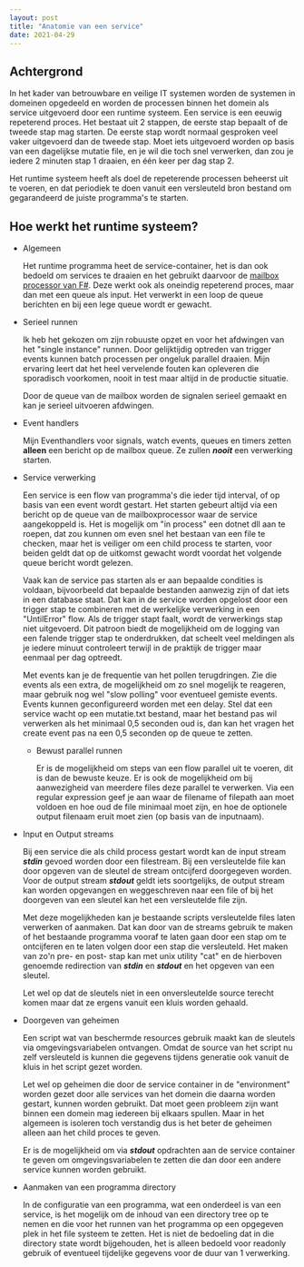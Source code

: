 ```yaml
---
layout: post
title: "Anatomie van een service"
date: 2021-04-29
---
```


## Achtergrond

  In het kader van betrouwbare en veilige IT systemen worden de systemen in domeinen opgedeeld en worden de processen binnen het domein als service uitgevoerd door een runtime systeem.
  Een service is een eeuwig repeterend proces. Het bestaat uit 2 stappen, de eerste stap bepaalt of de tweede stap mag starten. De eerste stap wordt normaal gesproken veel vaker uitgevoerd dan de tweede stap. Moet iets uitgevoerd worden op basis van een dagelijkse mutatie file, en je wil die toch snel verwerken, dan zou je iedere 2 minuten stap 1 draaien, en één keer per dag stap 2. 

  Het runtime systeem heeft als doel de repeterende processen beheerst uit te voeren, en dat periodiek te doen vanuit een versleuteld bron bestand om gegarandeerd de juiste programma's te starten.

## Hoe werkt het runtime systeem?

  * Algemeen

    Het runtime programma heet de service-container, het is dan ook bedoeld om services te draaien en het gebruikt daarvoor de [mailbox processor van F#](https://fsharpforfunandprofit.com/posts/concurrency-actor-model/). Deze werkt ook als oneindig repeterend proces, maar dan met een queue als input. Het verwerkt in een loop de queue berichten en bij een lege queue wordt er gewacht. 

  * Serieel runnen

    Ik heb het gekozen om zijn robuuste opzet en voor het afdwingen van het "single instance" runnen. Door gelijktijdig optreden van trigger events kunnen batch processen per ongeluk parallel draaien. Mijn ervaring leert dat het heel vervelende fouten kan opleveren die sporadisch voorkomen, nooit in test maar altijd in de productie situatie.

    Door de queue van de mailbox worden de signalen serieel gemaakt en kan je serieel uitvoeren afdwingen.

  * Event handlers
    
    Mijn Eventhandlers voor signals, watch events, queues en timers zetten **alleen** een bericht op de mailbox queue. Ze zullen **_nooit_** een verwerking starten.


  * Service verwerking

    Een service is een flow van programma's die ieder tijd interval, of op basis van een event wordt gestart. Het starten gebeurt altijd via een bericht op de queue van de mailboxprocessor waar de service aangekoppeld is. Het is mogelijk om "in process" een dotnet dll aan te roepen, dat zou kunnen om even snel het bestaan van een file te checken, maar het is veiliger om een child process te starten, voor beiden geldt dat op de uitkomst gewacht wordt voordat het volgende queue bericht wordt gelezen. 

    Vaak kan de service pas starten als er aan bepaalde condities is voldaan, bijvoorbeeld dat bepaalde bestanden aanwezig zijn of dat iets in een database staat. Dat kan in de service worden opgelost door een trigger stap te combineren met de werkelijke verwerking in een "UntilError" flow. Als de trigger stapt faalt, wordt de verwerkings stap niet uitgevoerd. Dit patroon biedt de mogelijkheid om de logging van een falende trigger stap te onderdrukken, dat scheelt veel meldingen als je iedere minuut controleert terwijl in de praktijk de trigger maar eenmaal per dag optreedt. 

    Met events kan je de frequentie van het pollen terugdringen. Zie die events als een extra, de mogelijkheid om zo snel mogelijk te reageren, maar gebruik nog wel "slow polling" voor eventueel gemiste events.
    Events kunnen geconfigureerd worden met een delay. Stel dat een service wacht op een mutatie<volgnummer>.txt bestand, maar het bestand pas wil verwerken als het minimaal 0,5 seconden oud is, dan kan het vragen het create event pas na een 0,5 seconden op de queue te zetten.

    * Bewust parallel runnen
      
      Er is de mogelijkheid om steps van een flow parallel uit te voeren, dit is dan de bewuste keuze. Er is ook de mogelijkheid om bij aanwezigheid van meerdere files deze parallel te verwerken. Via een regular expression geef je aan waar de filename of filepath aan moet voldoen en hoe oud de file minimaal moet zijn, en hoe de optionele output filenaam eruit moet zien (op basis van de inputnaam).
  
  * Input en Output streams
    
    Bij een service die als child process gestart wordt kan de input stream **_stdin_** gevoed worden door een filestream. Bij een versleutelde file kan door opgeven van de sleutel de stream ontcijferd doorgegeven worden. Voor de output stream **_stdout_** geldt iets soortgelijks, de output stream kan worden opgevangen en weggeschreven naar een file of bij het doorgeven van een sleutel kan het een versleutelde file zijn.

    Met deze mogelijkheden kan je bestaande scripts versleutelde files laten verwerken of aanmaken. Dat kan door van de streams gebruik te maken of het bestaande programma vooraf te laten gaan door een stap om te ontcijferen en te laten volgen door een stap die versleuteld. Het maken van zo'n pre- en post- stap kan met unix utility "cat" en de hierboven genoemde redirection van **_stdin_** en **_stdout_** en het opgeven van een sleutel.

    Let wel op dat de sleutels niet in een onversleutelde source terecht komen maar dat ze ergens vanuit een kluis worden gehaald.

  * Doorgeven van geheimen
    
    Een script wat van beschermde resources gebruik maakt kan de sleutels via omgevingsvariabelen ontvangen. Omdat de source van het script nu zelf versleuteld is kunnen die gegevens tijdens generatie ook vanuit de kluis in het script gezet worden. 
    
    Let wel op geheimen die door de service container in de "environment" worden gezet door alle services van het domein die daarna worden gestart, kunnen worden gebruikt. Dat moet geen probleem zijn want binnen een domein mag iedereen bij elkaars spullen. Maar in het algemeen is isoleren toch verstandig dus is het beter de geheimen alleen aan het child proces te geven.

    Er is de mogelijkheid om via **_stdout_** opdrachten aan de service container te geven om omgevingsvariabelen te zetten die dan door een andere service kunnen worden gebruikt. 

  * Aanmaken van een programma directory

    In de configuratie van een programma, wat een onderdeel is van een service, is het mogelijk om de inhoud van een directory tree op te nemen en die voor het runnen van het programma op een opgegeven plek in het file systeem te zetten. Het is niet de bedoeling dat in die directory state wordt bijgehouden, het is alleen bedoeld voor readonly gebruik of eventueel tijdelijke gegevens voor de duur van 1 verwerking.
     

     
    


